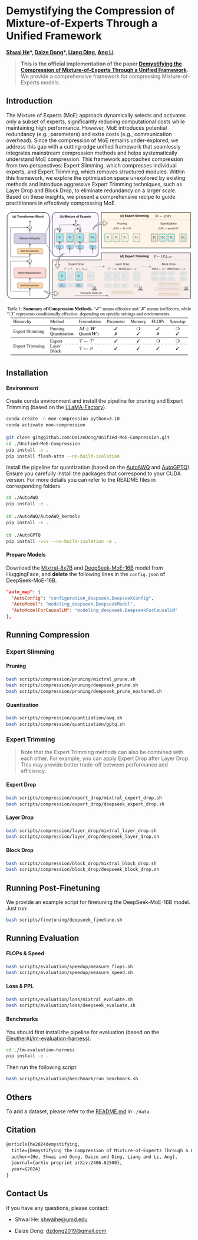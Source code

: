 # Demystifying the Compression of Mixture-of-Experts Through a Unified Framework

**[Shwai He](https://shwai-he.github.io/)\*, [Daize Dong](https://daizedong.github.io/)\*, [Liang Ding](https://liamding.cc/), [Ang Li](https://www.ang-li.com/)**

> **This is the official implementation of the paper [Demystifying the Compression of Mixture-of-Experts Through a Unified Framework](https://arxiv.org/abs/2406.02500).** We provide a comprehensive framework for compressing Mixture-of-Experts models. 



## Introduction

The Mixture of Experts (MoE) approach dynamically selects and activates only a subset of experts, significantly reducing computational costs while maintaining high performance. However, MoE introduces potential redundancy (e.g., parameters) and extra costs (e.g., communication overhead). Since the compression of MoE remains under-explored, we address this gap with a cutting-edge unified framework that seamlessly integrates mainstream compression methods and helps systematically understand MoE compression. This framework approaches compression from two perspectives: Expert Slimming, which compresses individual experts, and Expert Trimming, which removes structured modules. Within this framework, we explore the optimization space unexplored by existing methods
and introduce aggressive Expert Trimming techniques, such as Layer Drop and Block Drop, to eliminate redundancy on a larger scale. Based on these insights, we present a comprehensive recipe to guide practitioners in effectively compressing MoE.

![unified-view.svg](unified-view.svg)

![unified-view-table.svg](unified-view-table.svg)



## Installation

#### Environment

Create conda environment and install the pipeline for pruning and Expert Trimming (based on the [LLaMA-Factory](https://github.com/hiyouga/LLaMA-Factory)).

```bash
conda create -n moe-compression python=3.10
conda activate moe-compression

git clone git@github.com:DaizeDong/Unified-MoE-Compression.git
cd ./Unified-MoE-Compression
pip install -e .
pip install flash-attn --no-build-isolation
```

Install the pipeline for quantization (based on the [AutoAWQ](https://github.com/casper-hansen/AutoAWQ) and [AutoGPTQ](https://github.com/AutoGPTQ/AutoGPTQ)). Ensure you carefully install the packages that correspond to your CUDA version. For more details you can refer to the README files in corresponding folders.

```bash
cd ./AutoAWQ
pip install -e .

cd ./AutoAWQ/AutoAWQ_kernels
pip install -e .

cd ./AutoGPTQ
pip install -vvv --no-build-isolation -e .
```



#### Prepare Models

Download the [Mixtral-8x7B](https://huggingface.co/mistralai/Mixtral-8x7B-v0.1) and [DeepSeek-MoE-16B](https://huggingface.co/deepseek-ai/deepseek-moe-16b-base) model from HuggingFace, and **delete** the following lines in the `config.json` of DeepSeek-MoE-16B.

```json
"auto_map": {
  "AutoConfig": "configuration_deepseek.DeepseekConfig",
  "AutoModel": "modeling_deepseek.DeepseekModel",
  "AutoModelForCausalLM": "modeling_deepseek.DeepseekForCausalLM"
},
```



## Running Compression

### Expert Slimming

#### Pruning

```bash
bash scripts/compression/pruning/mixtral_prune.sh
bash scripts/compression/pruning/deepseek_prune.sh
bash scripts/compression/pruning/deepseek_prune_noshared.sh
```

#### Quantization

```bash
bash scripts/compression/quantization/awq.sh
bash scripts/compression/quantization/gptq.sh
```



### Expert Trimming

> Note that the Expert Trimming methods can also be combined with each other. For example, you can apply Expert Drop after Layer Drop. This may provide better trade-off between performance and efficiency.

#### Expert Drop

```bash
bash scripts/compression/expert_drop/mixtral_expert_drop.sh
bash scripts/compression/expert_drop/deepseek_expert_drop.sh
```

#### Layer Drop

```bash
bash scripts/compression/layer_drop/mixtral_layer_drop.sh
bash scripts/compression/layer_drop/deepseek_layer_drop.sh
```

#### Block Drop

```bash
bash scripts/compression/block_drop/mixtral_block_drop.sh
bash scripts/compression/block_drop/deepseek_block_drop.sh
```



## Running Post-Finetuning

We provide an example script for finetuning the DeepSeek-MoE-16B model. Just run:

```bash
bash scripts/finetuning/deepseek_finetune.sh
```



## Running Evaluation

#### FLOPs & Speed

```bash
bash scripts/evaluation/speedup/measure_flops.sh
bash scripts/evaluation/speedup/measure_speed.sh
```

#### Loss & PPL

```bash
bash scripts/evaluation/loss/mixtral_evaluate.sh
bash scripts/evaluation/loss/deepseek_evaluate.sh
```

#### Benchmarks

You should first install the pipeline for evaluation (based on the [EleutherAI/lm-evaluation-harness](https://github.com/EleutherAI/lm-evaluation-harness)).

```bash
cd ./lm-evaluation-harness
pip install -e .
```

Then run the following script:

```bash
bash scripts/evaluation/benchmark/run_benchmark.sh
```



## Others

To add a dataset, please refer to the [README.md](data%2FREADME.md) in `./data`.



## Citation

```latex
@article{he2024demystifying,
  title={Demystifying the Compression of Mixture-of-Experts Through a Unified Framework},
  author={He, Shwai and Dong, Daize and Ding, Liang and Li, Ang},
  journal={arXiv preprint arXiv:2406.02500},
  year={2024}
}
```



## Contact Us

If you have any questions, please contact:

- Shwai He: shwaihe@umd.edu

- Daize Dong: dzdong2019@gmail.com
